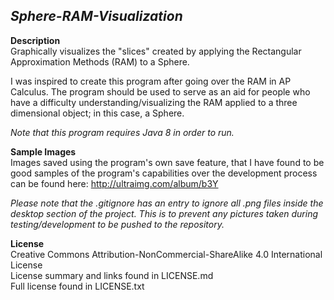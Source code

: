 _Sphere-RAM-Visualization_
------
__Description__  
Graphically visualizes the "slices" created by applying the Rectangular Approximation Methods (RAM) to a Sphere.  
  
I was inspired to create this program after going over the RAM in AP Calculus. The program should be used to serve as an aid for people who have a difficulty understanding/visualizing the RAM applied to a three dimensional object; in this case, a Sphere.  
  
*Note that this program requires Java 8 in order to run.*

__Sample Images__  
Images saved using the program's own save feature, that I have found to be good samples of the program's capabilities over the development process can be found here: http://ultraimg.com/album/b3Y  
  
*Please note that the .gitignore has an entry to ignore all .png files inside the desktop section of the project. This is to prevent any pictures taken during testing/development to be pushed to the repository.*

__License__  
Creative Commons Attribution-NonCommercial-ShareAlike 4.0 International License  
License summary and links found in LICENSE.md  
Full license found in LICENSE.txt